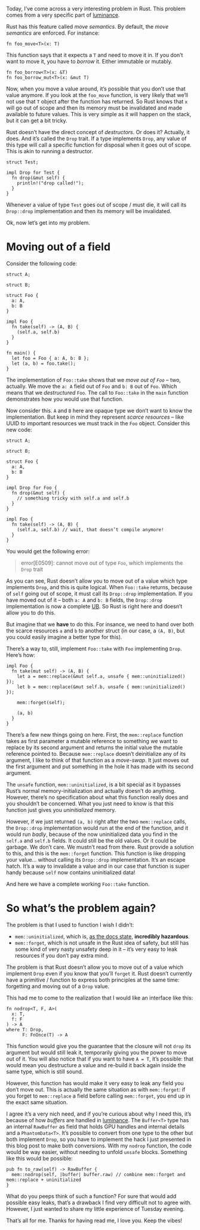 Today, I’ve come across a very interesting problem in Rust. This problem comes from a very specific
part of [luminance].

Rust has this feature called *move semantics*. By default, the *move semantics* are enforced. For
instance:

```
fn foo_move<T>(x: T)
```

This function says that it expects a `T` and need to move it in. If you don’t want to move it, you
have to *borrow* it. Either immutable or mutably.

```
fn foo_borrow<T>(x: &T)
fn foo_borrow_mut<T>(x: &mut T)
```

Now, when you move a value around, it’s possible that you don’t use that value anymore. If you look
at the `foo_move` function, is very likely that we’ll not use that `T` object after the function has
returned. So Rust knows that `x` will go out of scope and then its memory must be invalidated and
made available to future values. This is very simple as it will happen on the stack, but it can get
a bit tricky.

Rust doesn’t have the direct concept of *destructors*. Or does it? Actually, it does. And it’s
called the `Drop` trait. If a type implements `Drop`, any value of this type will call a specific
function for disposal when it goes out of scope. This is akin to running a destructor.

```
struct Test;

impl Drop for Test {
  fn drop(&mut self) {
    println!("drop called!");
  }
}
```

Whenever a value of type `Test` goes out of scope / must die, it will call its `Drop::drop`
implementation and then its memory will be invalidated.

Ok, now let’s get into my problem.

# Moving out of a field

Consider the following code:

```
struct A;

struct B;

struct Foo {
  a: A,
  b: B
}

impl Foo {
  fn take(self) -> (A, B) {
    (self.a, self.b)
  }
}

fn main() {
  let foo = Foo { a: A, b: B };
  let (a, b) = foo.take();
}
```

The implementation of `Foo::take` shows that we *move out of `Foo`* – two, actually. We move the
`a: A` field out of `Foo` and `b: B` out of `Foo`. Which means that we *destructured* `Foo`. The
call to `Foo::take` in the `main` function demonstrates how you would use that function.

Now consider this. `A` and `B` here are opaque type we don’t want to know the implementation. But
keep in mind they represent *scarce resources* – like UUID to important resources we must track in
the `Foo` object. Consider this new code:

```
struct A;

struct B;

struct Foo {
  a: A,
  b: B
}

impl Drop for Foo {
  fn drop(&mut self) {
    // something tricky with self.a and self.b
  }
}

impl Foo {
  fn take(self) -> (A, B) {
    (self.a, self.b) // wait, that doesn’t compile anymore!
  }
}
```

You would get the following error:

> error[E0509]: cannot move out of type `Foo`, which implements the `Drop` trait

As you can see, Rust doesn’t allow you to move out of a value which type implements `Drop`, and this
is quite logical. When `Foo::take` returns, because of `self` going out of scope, it must call
its `Drop::drop` implementation. If you have moved out of it – both `a: A` and `b: B` fields, the
`Drop::drop` implementation is now a complete [UB]. So Rust is right here and doesn’t allow you to
do this.

But imagine that we **have** to do this. For insance, we need to hand over both the scarce resources
`a` and `b` to another struct (in our case, a `(A, B)`, but you could easily imagine a better type
for this).

There’s a way to, still, implement `Foo::take` with `Foo` implementing `Drop`. Here’s how:

```
impl Foo {
  fn take(mut self) -> (A, B) {
    let a = mem::replace(&mut self.a, unsafe { mem::uninitialized() });
    let b = mem::replace(&mut self.b, unsafe { mem::uninitialized() });
    
    mem::forget(self);
    
    (a, b)
  }
}
```

There’s a few new things going on here. First, the `mem::replace` function takes as first parameter
a mutable reference to something we want to replace by its second argument and returns the initial
value the mutable reference pointed to. Because `mem::replace` doesn’t deinitialize any of its
argument, I like to think of that function as a *move-swap*. It just moves out the first argument
and put something in the hole it has made with its second argument.

The `unsafe` function, `mem::uninitialized`, is a bit special as it bypasses Rust’s normal
memory-initialization and actually doesn’t do anything. However, there’s no specification about what
this function really does and you shouldn’t be concerned. What you just need to know is that this
function just gives you *uninitialized* memory.

However, if we just returned `(a, b)` right after the two `mem::replace` calls, the `Drop::drop`
implementation would run at the end of the function, and it would run *badly*, because of the now
uninitialized data you find in the `self.a` and `self.b` fields. It could still be the old values.
Or it could be garbage. We don’t care. We mustn’t read from there. Rust provide a solution to this,
and this is the `mem::forget` function. This function is like dropping your value… without calling
its `Drop::drop` implementation. It’s an escape hatch. It’s a way to invalidate a value and in our
case that function is super handy because `self` now contains uninitialized data!

And here we have a complete working `Foo::take` function.

# So what’s the problem again?

The problem is that I used to function I wish I didn’t:

  - `mem::uninitialized`, which is,
    [as the docs state](https://doc.rust-lang.org/std/mem/fn.uninitialized.html),
    **incredibly hazardous**.
  - `mem::forget`, which is not unsafe in the Rust idea of safety, but still has some kind of very
    nasty unsafety deep in it – it’s very easy to leak resources if you don’t pay extra mind.

The problem is that Rust doesn’t allow you to move out of a value which implement `Drop` even if you
know that you’ll `forget` it. Rust doesn’t currently have a primitive / function to express both
principles at the same time: forgetting and moving out of a `Drop` value.

This had me to come to the realization that I would like an interface like this:

```
fn nodrop<T, F, A>(
  x: T,
  f: F
) -> A
where T: Drop,
      F: FnOnce(T) -> A
```

This function would give you the guarantee that the closure will not `drop` its argument but would
still leak it, temporarily giving you the power to move out of it. You will also notice that if you
want to have `A = T`, it’s possible: that would mean you destructure a value and re-build it back
again inside the same type, which is still sound.

However, this function has would make it very easy to leak any field you don’t move out. This is
actually the same situation as with `mem::forget`: if you forget to `mem::replace` a field before
calling `mem::forget`, you end up in the exact same situation.

I agree it’s a very nich need, and if you’re curious about why I need this, it’s because of how
*buffers* are handled in [luminance]. The `Buffer<T>` type has an internal `RawBuffer` as field that
holds GPU handles and internal details and a `PhantomData<T>`. It’s possible to convert from
one type to the other but both implement `Drop`, so you have to implement the hack I just presented
in this blog post to make both conversions. With my `nodrop` function, the code would be way
easier, without needing to unfold `unsafe` blocks. Something like this would be possible:

```
pub fn to_raw(self) -> RawBuffer {
  mem::nodrop(self, |buffer| buffer.raw) // combine mem::forget and mem::replace + uninitialized
}
```

What do you peeps think of such a function? For sure that would add possible easy leaks, that’s a
drawback I find very difficult not to agree with. However, I just wanted to share my little
experience of Tuesday evening.

That’s all for me. Thanks for having read me, I love you. Keep the vibes!

[luminance]: https://crates.io/crates/luminance
[UB]: https://en.wikipedia.org/wiki/Undefined_behavior
